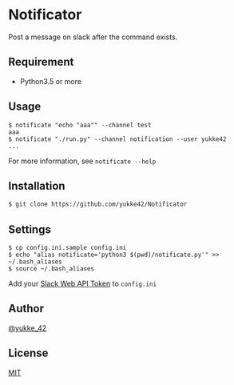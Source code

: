 # Notificator
Post a message on slack after the command exists.

## Requirement
- Python3.5 or more


## Usage
```
$ notificate "echo "aaa"" --channel test
aaa
$ notificate "./run.py" --channel notification --user yukke42
...
```

For more information, see `notificate --help`


## Installation
```bash
$ git clone https://github.com/yukke42/Notificator
```


## Settings
```
$ cp config.ini.sample config.ini
$ echo "alias notificate='python3 $(pwd)/notificate.py'" >> ~/.bash_aliases
$ source ~/.bash_aliases
```
Add your [Slack Web API Token](https://api.slack.com/web) to `config.ini`


## Author

[@yukke_42](https://twitter.com/yukke_42)


## License

[MIT](https://github.com/yukke42/Notificator/blob/master/LICENSE)
